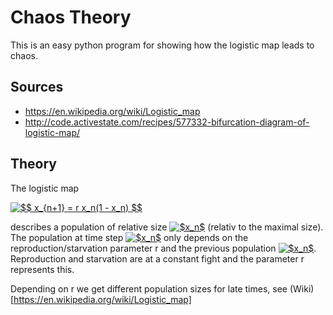 # Chaos Theory
This is an easy python program for showing how the logistic map leads to chaos.

## Sources
- https://en.wikipedia.org/wiki/Logistic_map
- http://code.activestate.com/recipes/577332-bifurcation-diagram-of-logistic-map/

## Theory
The logistic map

<a href="https://www.codecogs.com/eqnedit.php?latex=$$&space;x_{n&plus;1}&space;=&space;r&space;x_n(1&space;-&space;x_n)&space;$$" target="_blank"><img src="https://latex.codecogs.com/gif.latex?$$&space;x_{n&plus;1}&space;=&space;r&space;x_n(1&space;-&space;x_n)&space;$$" title="$$ x_{n+1} = r x_n(1 - x_n) $$" /></a>

describes a population of relative size <a href="https://www.codecogs.com/eqnedit.php?latex=$x_n$" target="_blank"><img src="https://latex.codecogs.com/gif.latex?$x_n$" title="$x_n$" /></a> (relativ to the maximal size). 
The population at time step <a href="https://www.codecogs.com/eqnedit.php?latex=$x_{n+1}$" target="_blank"><img src="https://latex.codecogs.com/gif.latex?$x_{n+1}$" title="$x_n$" /></a> only depends on the reproduction/starvation parameter r and the previous population <a href="https://www.codecogs.com/eqnedit.php?latex=$x_n$" target="_blank"><img src="https://latex.codecogs.com/gif.latex?$x_n$" title="$x_n$" /></a>.
Reproduction and starvation are at a constant fight and the parameter r represents this. 

Depending on r we get different population sizes for late times, see (Wiki)[https://en.wikipedia.org/wiki/Logistic_map]
